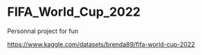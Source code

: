 # FIFA_World_Cup_2022
Personnal project for fun

https://www.kaggle.com/datasets/brenda89/fifa-world-cup-2022